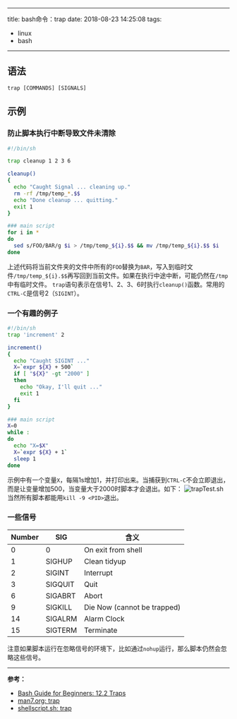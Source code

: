 ----
title: bash命令：trap
date: 2018-08-23 14:25:08
tags:
   - linux
   - bash
----
## 语法
`trap [COMMANDS] [SIGNALS]`
<!-- more -->

## 示例

### 防止脚本执行中断导致文件未清除
```sh
#!/bin/sh

trap cleanup 1 2 3 6

cleanup()
{
  echo "Caught Signal ... cleaning up."
  rm -rf /tmp/temp_*.$$
  echo "Done cleanup ... quitting."
  exit 1
}

### main script
for i in *
do
  sed s/FOO/BAR/g $i > /tmp/temp_${i}.$$ && mv /tmp/temp_${i}.$$ $i
done
```

上述代码将当前文件夹的文件中所有的`FOO`替换为`BAR`，写入到临时文件`/tmp/temp_${i}.$$`再写回到当前文件。如果在执行中途中断，可能仍然在`/tmp`中有临时文件。
`trap`语句表示在信号1、2、3、6时执行`cleanup()`函数。常用的`CTRL-C`是信号2（`SIGINT`）。

### 一个有趣的例子
```sh
#!/bin/sh
trap 'increment' 2

increment()
{
  echo "Caught SIGINT ..."
  X=`expr ${X} + 500`
  if [ "${X}" -gt "2000" ]
  then
    echo "Okay, I'll quit ..."
    exit 1
  fi
}

### main script
X=0
while :
do
  echo "X=$X"
  X=`expr ${X} + 1`
  sleep 1
done
```

示例中有一个变量`X`，每隔1s增加1，并打印出来。当捕获到`CTRL-C`不会立即退出，而是让变量增加500，当变量大于2000时脚本才会退出。如下：
![trapTest.sh](https://i.loli.net/2018/08/22/5b7d2cf2e787a.png)
当然所有脚本都能用`kill -9 <PID>`退出。

### 一些信号
|Number    |SIG        | 含义|
|-------    |-------    |----------    |
|0|	0|	On exit from shell|
|1|	SIGHUP|	Clean tidyup|
|2|	SIGINT	|Interrupt|
|3|	SIGQUIT|	Quit|
|6	|SIGABRT|	Abort|
|9	|SIGKILL	|Die Now (cannot be trapped)|
|14|	SIGALRM	|Alarm Clock|
|15|	SIGTERM	|Terminate|


注意如果脚本运行在忽略信号的环境下，比如通过`nohup`运行，那么脚本仍然会忽略这些信号。

----
**参考：**
- [Bash Guide for Beginners: 12.2 Traps](http://tldp.org/LDP/Bash-Beginners-Guide/html/sect_12_02.html)
- [man7.org: trap](http://man7.org/linux/man-pages/man1/trap.1p.html#top_of_page)
- [shellscript.sh: trap](https://www.shellscript.sh/trap.html)